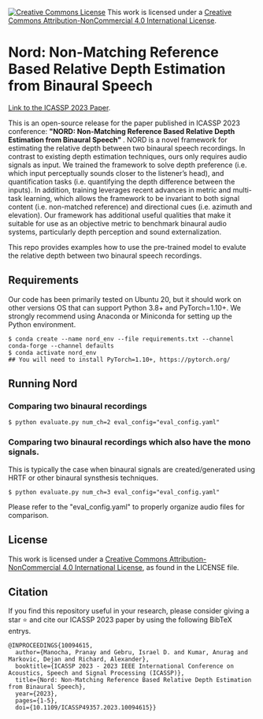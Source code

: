 <a rel="license" href="http://creativecommons.org/licenses/by-nc/4.0/"><img alt="Creative Commons License" style="border-width:0" src="https://i.creativecommons.org/l/by-nc/4.0/80x15.png" /></a> This work is licensed under a <a rel="license" href="http://creativecommons.org/licenses/by-nc/4.0/">Creative Commons Attribution-NonCommercial 4.0 International License</a>.

# Nord: Non-Matching Reference Based Relative Depth Estimation from Binaural Speech
[Link to the ICASSP 2023 Paper](https://ieeexplore.ieee.org/document/10094615).

This is an open-source release for the paper published in ICASSP 2023 conference: <b>"NORD: Non-Matching Reference Based Relative Depth Estimation from Binaural Speech" </b>. NORD is a novel framework for estimating the relative depth between two binaural speech recordings. In contrast to existing depth estimation techniques, ours only requires audio signals as input. We trained the framework to solve depth preference (i.e. which input perceptually sounds closer to the listener’s head), and quantification tasks (i.e. quantifying the depth difference between the inputs). In addition, training leverages recent advances in metric and multi-task learning, which allows the framework to be invariant to both signal content (i.e. non-matched reference) and directional cues (i.e. azimuth and elevation). Our framework has additional useful qualities that make it suitable for use as an objective metric to benchmark binaural audio systems, particularly depth perception and sound externalization.

This repo provides examples how to use the pre-trained model to evalute the relative depth between two binaural speech recordings.

## Requirements
Our code has been primarily tested on Ubuntu 20, but it should work on other versions OS that can support Python 3.8+ and PyTorch=1.10+. We strongly recommend using Anaconda or Miniconda for setting up the Python environment.
```
$ conda create --name nord_env --file requirements.txt --channel conda-forge --channel defaults
$ conda activate nord_env
## You will need to install PyTorch=1.10+, https://pytorch.org/
```

## Running Nord
### Comparing two binaural recordings
```
$ python evaluate.py num_ch=2 eval_config="eval_config.yaml"
```
### Comparing two binaural recordings which also have the mono signals.
This is typically the case when binaural signals are created/generated using HRTF or other binaural synsthesis techniques.
```
$ python evaluate.py num_ch=3 eval_config="eval_config.yaml"
```
Please refer to the "eval_config.yaml" to properly organize audio files for comparison.


## License
This work is licensed under a <a rel="license" href="http://creativecommons.org/licenses/by-nc/4.0/">Creative Commons Attribution-NonCommercial 4.0 International License</a>, as found in the LICENSE file.

## Citation
If you find this repository useful in your research, please consider giving a star ⭐ and cite our ICASSP 2023 paper by using the following BibTeX entrys.
```
@INPROCEEDINGS{10094615,
  author={Manocha, Pranay and Gebru, Israel D. and Kumar, Anurag and Markovic, Dejan and Richard, Alexander},
  booktitle={ICASSP 2023 - 2023 IEEE International Conference on Acoustics, Speech and Signal Processing (ICASSP)},
  title={Nord: Non-Matching Reference Based Relative Depth Estimation from Binaural Speech},
  year={2023},
  pages={1-5},
  doi={10.1109/ICASSP49357.2023.10094615}}
```
